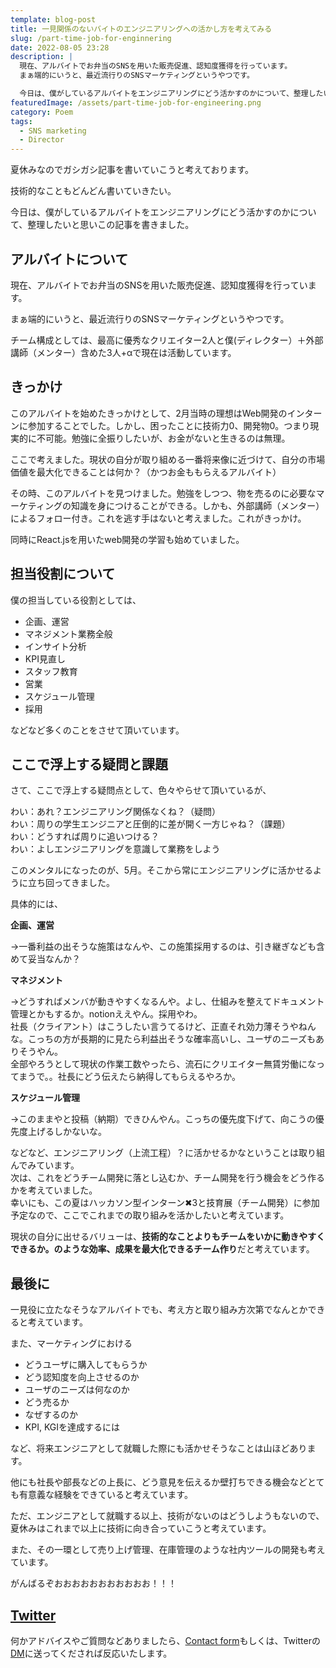 ```yaml
---
template: blog-post
title: 一見関係のないバイトのエンジニアリングへの活かし方を考えてみる
slug: /part-time-job-for-enginnering
date: 2022-08-05 23:28
description: |
  現在、アルバイトでお弁当のSNSを用いた販売促進、認知度獲得を行っています。
  まぁ端的にいうと、最近流行りのSNSマーケティングというやつです。

  今日は、僕がしているアルバイトをエンジニアリングにどう活かすのかについて、整理したいと思いこの記事を書きました。
featuredImage: /assets/part-time-job-for-engineering.png
category: Poem
tags:
  - SNS marketing
  - Director
---
```

夏休みなのでガシガシ記事を書いていこうと考えております。

技術的なこともどんどん書いていきたい。

今日は、僕がしているアルバイトをエンジニアリングにどう活かすのかについて、整理したいと思いこの記事を書きました。

## アルバイトについて

現在、アルバイトでお弁当のSNSを用いた販売促進、認知度獲得を行っています。

まぁ端的にいうと、最近流行りのSNSマーケティングというやつです。

チーム構成としては、最高に優秀なクリエイター2人と僕(ディレクター）＋外部講師（メンター）含めた3人+αで現在は活動しています。

## きっかけ

このアルバイトを始めたきっかけとして、2月当時の理想はWeb開発のインターンに参加することでした。しかし、困ったことに技術力0、開発物0。つまり現実的に不可能。勉強に全振りしたいが、お金がないと生きるのは無理。

ここで考えました。現状の自分が取り組める一番将来像に近づけて、自分の市場価値を最大化できることは何か？（かつお金ももらえるアルバイト）

その時、このアルバイトを見つけました。勉強をしつつ、物を売るのに必要なマーケティングの知識を身につけることができる。しかも、外部講師（メンター）によるフォロー付き。これを逃す手はないと考えました。これがきっかけ。

同時にReact.jsを用いたweb開発の学習も始めていました。

## 担当役割について

僕の担当している役割としては、

* 企画、運営
* マネジメント業務全般
* インサイト分析
* KPI見直し
* スタッフ教育
* 営業
* スケジュール管理
* 採用

などなど多くのことをさせて頂いています。

## ここで浮上する疑問と課題

さて、ここで浮上する疑問点として、色々やらせて頂いているが、

わい：あれ？エンジニアリング関係なくね？（疑問）<br/>
わい：周りの学生エンジニアと圧倒的に差が開く一方じゃね？（課題）<br/>
わい：どうすれば周りに追いつける？<br/>
わい：よしエンジニアリングを意識して業務をしよう

このメンタルになったのが、5月。そこから常にエンジニアリングに活かせるように立ち回ってきました。

具体的には、

**企画、運営**

→一番利益の出そうな施策はなんや、この施策採用するのは、引き継ぎなども含めて妥当なんか？

**マネジメント**

→どうすればメンバが動きやすくなるんや。よし、仕組みを整えてドキュメント管理とかもするか。notionええやん。採用やわ。
<br/>社長（クライアント）はこうしたい言うてるけど、正直それ効力薄そうやねんな。こっちの方が長期的に見たら利益出そうな確率高いし、ユーザのニーズもありそうやん。<br/>全部やろうとして現状の作業工数やったら、流石にクリエイター無賃労働になってまうで。。社長にどう伝えたら納得してもらえるやろか。

**スケジュール管理**

→このままやと投稿（納期）できひんやん。こっちの優先度下げて、向こうの優先度上げるしかないな。

などなど、エンジニアリング（上流工程）？に活かせるかなということは取り組んでみています。<br/>
次は、これをどうチーム開発に落とし込むか、チーム開発を行う機会をどう作るかを考えていました。<br/>
幸いにも、この夏はハッカソン型インターン✖︎3と技育展（チーム開発）に参加予定なので、ここでこれまでの取り組みを活かしたいと考えています。

現状の自分に出せるバリューは、**技術的なことよりもチームをいかに動きやすくできるか。のような効率、成果を最大化できるチーム作り**だと考えています。

## 最後に

一見役に立たなそうなアルバイトでも、考え方と取り組み方次第でなんとかできると考えています。

また、マーケティングにおける

* どうユーザに購入してもらうか
* どう認知度を向上させるのか
* ユーザのニーズは何なのか
* どう売るか
* なぜするのか
* KPI, KGIを達成するには

など、将来エンジニアとして就職した際にも活かせそうなことは山ほどあります。

他にも社長や部長などの上長に、どう意見を伝えるか壁打ちできる機会などとても有意義な経験をできていると考えています。

ただ、エンジニアとして就職する以上、技術がないのはどうしようもないので、夏休みはこれまで以上に技術に向き合っていこうと考えています。

また、その一環として売り上げ管理、在庫管理のような社内ツールの開発も考えています。

がんばるぞおおおおおおおおおおお！！！

## [Twitter](https://twitter.com/kitsune_yk)

何かアドバイスやご質問などありましたら、[Contact form](https://www.kitsune-blog.tokyo/contact)もしくは、Twitterの[DM](https://twitter.com/kitsune_yk)に送ってくだされば反応いたします。
